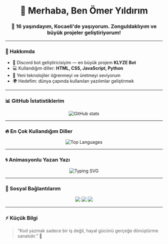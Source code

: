 <h1 align="center">👋 Merhaba, Ben Ömer Yıldırım</h1>
<h3 align="center">🎯 16 yaşındayım, Kocaeli'de yaşıyorum. Zonguldaklıyım ve büyük projeler geliştiriyorum!</h3>

---

### 🚀 Hakkımda
- 🤖 Discord bot geliştiricisiyim — en büyük projem **KLYZE Bot**
- 💻 Kullandığım diller: **HTML, CSS, JavaScript, Python**
- 🧠 Yeni teknolojiler öğrenmeyi ve üretmeyi seviyorum
- 🌍 Hedefim: dünya çapında kullanılan yazılımlar geliştirmek

---

### 📊 GitHub İstatistiklerim
<p align="center">
  <img src="https://github-readme-stats.vercel.app/api?username=omern2&show_icons=true&theme=radical" alt="GitHub stats" />
</p>

---

### 🔥 En Çok Kullandığım Diller
<p align="center">
  <img src="https://github-readme-stats.vercel.app/api/top-langs/?username=omern2&layout=compact&theme=radical" alt="Top Languages" />
</p>

---

### 🌀 Animasyonlu Yazan Yazı
<p align="center">
  <img src="https://readme-typing-svg.demolab.com?font=Fira+Code&size=22&duration=3000&pause=1000&center=true&vCenter=true&width=600&lines=Merhaba!+Ben+Ömer+Yıldırım;Discord+bot+geliştiricisiyim;Kod+yazmak+bir+tutkudur!;HTML,+CSS,+JS+ve+Python+ile+projeler+yapıyorum" alt="Typing SVG" />
</p>

---

### 💬 Sosyal Bağlantılarım
<p align="center">
  <a href="https://github.com/omern2" target="_blank"><img src="https://img.shields.io/badge/GitHub-181717?style=for-the-badge&logo=github" /></a>
  <a href="https://leetcode.com/" target="_blank"><img src="https://img.shields.io/badge/LeetCode-FFA116?style=for-the-badge&logo=leetcode" /></a>
  <a href="https://discord.com/users/" target="_blank"><img src="https://img.shields.io/badge/Discord-5865F2?style=for-the-badge&logo=discord" /></a>
</p>

---

### ⚡ Küçük Bilgi
> “Kod yazmak sadece bir iş değil, hayal gücünü gerçeğe dönüştürme sanatıdır.” 🎨
